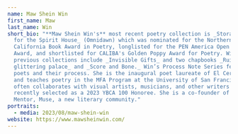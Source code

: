 ```yaml
---
name: Maw Shein Win
first_name: Maw
last_name: Win
short_bio: "**Maw Shein Win's** most recent poetry collection is _Storage Unit
  for the Spirit House_ (Omnidawn) which was nominated for the Northern
  California Book Award in Poetry, longlisted for the PEN America Open Book
  Award, and shortlisted for CALIBA's Golden Poppy Award for Poetry. Win's
  previous collections include _Invisible Gifts_ and two chapbooks _Ruins of a
  glittering palace_ and _Score and Bone._ Win’s Process Note Series features
  poets and their process. She is the inaugural poet laureate of El Cerrito, CA
  and teaches poetry in the MFA Program at the University of San Francisco. Win
  often collaborates with visual artists, musicians, and other writers and was
  recently selected as a 2023 YBCA 100 Honoree. She is a co-founder of Maker,
  Mentor, Muse, a new literary community."
portraits:
  - media: 2023/08/maw-shein-win
website: https://www.mawsheinwin.com/
---
```


